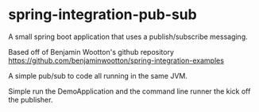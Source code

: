 # spring-integration-pub-sub
A small spring boot application that uses a publish/subscribe messaging.

Based off of Benjamin Wootton's github repository https://github.com/benjaminwootton/spring-integration-examples

A simple pub/sub to code all running in the same JVM.

Simple run the DemoApplication and the command line runner the kick off the publisher.
